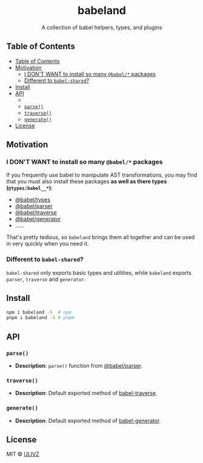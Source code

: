 <h1 align="center">babeland</h1>

<p align="center">
  A collection of babel helpers, types, and plugins
</p>

<!-- START doctoc generated TOC please keep comment here to allow auto update -->
<!-- DON'T EDIT THIS SECTION, INSTEAD RE-RUN doctoc TO UPDATE -->

## Table of Contents

- [Table of Contents](#table-of-contents)
- [Motivation](#motivation)
  - [I DON'T WANT to install so many `@babel/*` packages](#i-dont-want-to-install-so-many-babel-packages)
  - [Different to `babel-shared`?](#different-to-babel-shared)
- [Install](#install)
- [API](#api)
  - [](#)
  - [`parse()`](#parse)
  - [`traverse()`](#traverse)
  - [`generate()`](#generate)
- [License](#license)

<!-- END doctoc generated TOC please keep comment here to allow auto update -->

## Motivation

### I DON'T WANT to install so many `@babel/*` packages

If you frequently use babel to manipulate AST transformations, you may find that you must also install these packages **as well as there types (`@types/babel__*`)**:

- [@babel/types](https://babeljs.io/docs/en/babel-types)
- [@babel/parser](https://babeljs.io/docs/en/babel-parser#babelparserparsecode-options)
- [@babel/traverse](https://babeljs.io/docs/en/babel-traverse)
- [@babel/generator](https://babeljs.io/docs/en/babel-generator)
- ......

That's pretty tedious, so `babeland` brings them all together and can be used in very quickly when you need it.

### Different to `babel-shared`?

`babel-shared` only exports basic types and utilities, while `babeland` exports `parser`, `traverse` and `generator`.

## Install


```bash
npm i babeland -S  # npm
pnpm i babeland -S # pnpm
```

## API

###

### `parse()`

- **Description**: `parse()` function from [@babel/parser](https://babeljs.io/docs/en/babel-parser#babelparserparsecode-options).

### `traverse()`

- **Description**: Default exported method of [babel-traverse](https://babeljs.io/docs/en/babel-traverse).

### `generate()`

- **Description**: Default exported method of [babel-generator](https://babeljs.io/docs/en/babel-generator).


## License

MIT &copy; [ULIVZ](https://github.com/ulivz)
